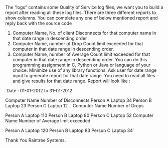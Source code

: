 The “logs” contains some Quality of Service log files, we want you to build a report after reading all these log files.
There are three different reports to show columns. You can complete any one of below mentioned report and reply back with the source code
1) Computer Name, No. of client Disconnects for that computer name in that date range in descending order
2) Computer Name, number of Drop Count limit exceeded for that computer in that date range in descending order.
3) Computer Name, number of Average Count limit exceeded for that computer in that date range in descending order.
You can do this programming assignment in C, Python or Java or language of your choice. Minimize use of any library functions. Ask user for date range input to generate report for that date range. You need to read all files and give results for that date range.
Report will look like :

`Date : 01-01-2012 to 31-01-2012

Computer Name Number of Disconnects
Person A Laptop 34
Person B Laptop 23
Person C Laptop 12
..
Computer Name Number of Drops

Person A Laptop 110
Person B Laptop 80
Person C Laptop 52
Computer Name Number of Average limit exceeded

Person A Laptop 120
Person B Laptop 83
Person C Laptop 34`

Thank You
Raintree Systems.

